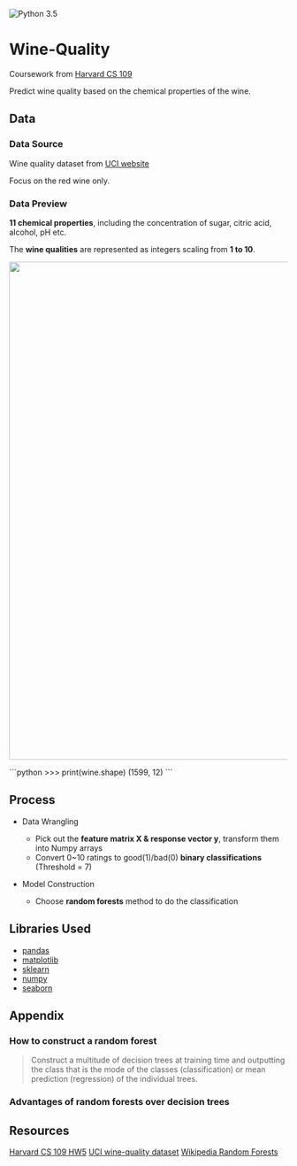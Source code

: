 ![Python 3.5](https://img.shields.io/badge/python-3.5-blue.svg)

# Wine-Quality
Coursework from [Harvard CS 109](http://nbviewer.jupyter.org/github/cs109/2014/blob/master/homework/HW5.ipynb)

Predict wine quality based on the chemical properties of the wine.

## Data
### Data Source
Wine quality dataset from [UCI website](https://archive.ics.uci.edu/ml/machine-learning-databases/wine-quality/)

Focus on the red wine only.

### Data Preview
**11 chemical properties**, including the concentration of sugar, citric acid, alcohol, pH etc.

The **wine qualities** are represented as integers scaling from **1 to 10**.
<p align="justify">
   <img src="https://github.com/xuwenyihust/Wine-Quality/blob/master/graphs/head.JPG" width="900"/>
</p>
```python
>>> print(wine.shape)
(1599, 12)
```

## Process

* Data Wrangling
    * Pick out the **feature matrix X & response vector y**, transform them into Numpy arrays
    * Convert 0~10 ratings to good(1)/bad(0) **binary classifications** (Threshold = 7)

* Model Construction 
    * Choose **random forests** method to do the classification

## Libraries Used
* [pandas](http://pandas.pydata.org/)
* [matplotlib](http://matplotlib.org/)
* [sklearn](http://scikit-learn.org/stable/)
* [numpy](http://www.numpy.org/)
* [seaborn](https://stanford.edu/~mwaskom/software/seaborn/)

## Appendix
### How to construct a random forest
> Construct a multitude of decision trees at training time and outputting the class that is the mode of the classes  (classification) or mean prediction (regression) of the individual trees.

### Advantages of random forests over decision trees

## Resources
[Harvard CS 109 HW5](http://nbviewer.jupyter.org/github/cs109/2014/blob/master/homework/HW5.ipynb)
[UCI wine-quality dataset](https://archive.ics.uci.edu/ml/machine-learning-databases/wine-quality/)
[Wikipedia Random Forests](https://en.wikipedia.org/wiki/Random_forest)

